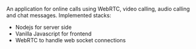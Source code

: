 An application for online calls using WebRTC, video calling, audio calling and chat messages.
Implemented stacks:
* Nodejs for server side
* Vanilla Javascript for frontend
* WebRTC to handle web socket connections